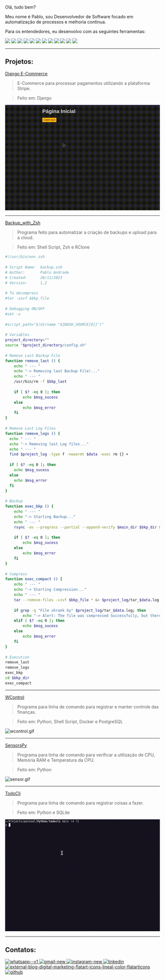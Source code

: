 Olá, tudo bem?

Meu nome é Pablo, sou Desenvolvedor de Software focado em automatização de processos e melhoria contínua.

Para os entendedores, eu desenvolvo com as seguintes ferramentas:
<p>
	<img src="https://cdn.jsdelivr.net/gh/devicons/devicon@latest/icons/bash/bash-original.svg" width="60" />
	<img src="https://cdn.jsdelivr.net/gh/devicons/devicon@latest/icons/python/python-plain-wordmark.svg" width="60" />
	<img src="https://cdn.jsdelivr.net/gh/devicons/devicon@latest/icons/go/go-original-wordmark.svg" width="60" />
	<img src="https://cdn.jsdelivr.net/gh/devicons/devicon@latest/icons/javascript/javascript-original.svg" width="60" />
	<img src="https://cdn.jsdelivr.net/gh/devicons/devicon@latest/icons/django/django-plain-wordmark.svg" width="60" />
	<img src="https://cdn.jsdelivr.net/gh/devicons/devicon@latest/icons/hugo/hugo-plain-wordmark.svg" width="60" />
	<img src="https://cdn.jsdelivr.net/gh/devicons/devicon@latest/icons/vscode/vscode-original.svg" width="60" />
	<img src="https://cdn.jsdelivr.net/gh/devicons/devicon@latest/icons/vim/vim-original.svg" width="60" />
    <img src="https://cdn.jsdelivr.net/gh/devicons/devicon@latest/icons/oracle/oracle-original.svg" width="60"/>
    <img src="https://cdn.jsdelivr.net/gh/devicons/devicon@latest/icons/microsoftsqlserver/microsoftsqlserver-original-wordmark.svg" width="60"/>
    <img src="https://cdn.jsdelivr.net/gh/devicons/devicon@latest/icons/postgresql/postgresql-original-wordmark.svg" width="60"/>
    <img src="https://cdn.jsdelivr.net/gh/devicons/devicon@latest/icons/mysql/mysql-plain-wordmark.svg" width="60"/>
</p>

---

## Projetos:

[Django E-Commerce](https://github.com/pablodeas/django_ecommerce_stripe "DjangoE-Commerce")
> E-Commerce para processar pagamentos utilizando a plataforma Stripe.

> Feito em: Django

![ecommerce.gif](./src/ecommerce_stripe.gif)

---

[Backup_with_Zsh](https://github.com/pablodeas/backup_with_zsh "Backup_with_Zsh")
> Programa feito para automatizar a criação de backups e upload para a cloud.

> Feito em: Shell Script, Zsh e RClone

```bash
#!/usr/bin/env zsh

# Script Name:  backup.zsh
# Author:       Pablo Andrade
# Created:      28/11/2023
# Version:      1.2

# To decompress
#tar -xzvf $bkp_file

# Debugging ON/OFF
#set -x

#script_path="$(dirname "${BASH_SOURCE[0]}")"

# Variables
project_directory=""
source "$project_directory/config.sh"

# Remove Last Backup File
function remove_last () {
	echo " --- "
	echo "-> Removing last Backup File!..."
	echo " --- "
	/usr/bin/rm -f $bkp_last
	
	if [ $? -eq 0 ]; then
		echo $msg_sucess
	else
		echo $msg_error
	fi
}

# Remove Last Log Files
function remove_logs () {
  echo " --- "
  echo "-> Removing last Log files..."
  echo " --- "
  find $project_log -type f -newermt $data -exec rm {} +

  if [ $? -eq 0 ]; then
    echo $msg_sucess
  else
    echo $msg_error
  fi
}

# Backup
function exec_bkp () {
	echo " --- "
	echo "-> Starting Backup..."
	echo " --- "
	rsync -av --progress --partial --append-verify $main_dir $bkp_dir &> $project_log/rsync_$data.log

	if [ $? -eq 0 ]; then
		echo $msg_sucess
	else
		echo $msg_error
	fi
}

# Compress
function exec_compact () {
    echo " --- "
    echo "-> Starting Compression..."
    echo " --- "
    tar --remove-files -czvf $bkp_file * &> $project_log/tar_$data.log

    if grep -q "File shrank by" $project_log/tar_$data.log; then
        echo "-> Alert: The file was compressed Successfully, but there was an alert."
    elif [ $? -eq 0 ]; then
        echo $msg_sucess
    else
        echo $msg_error
    fi
}

# Execution
remove_last
remove_logs
exec_bkp
cd $bkp_dir
exec_compact
```

---

[WControl](https://github.com/pablodeas/wcontrol_cli "WControl")
> Programa para linha de comando para registrar e manter controle das finanças.

> Feito em: Python, Shell Script, Docker e PostgreSQL

![wcontrol.gif](./src/wcontrol.gif)

---

[SensorsPy](https://github.com/pablodeas/hardware-sensors "SensorsPy")
> Programa para linha de comando para verificar a utilização de CPU, Memória RAM e Temperatura da CPU.

> Feito em: Python

![sensor.gif](./src/sensor.gif)

---

[TodoCli](https://github.com/pablodeas/todo_cli "TodoCli")
> Programa para linha de comando para registrar coisas a fazer.

> Feito em: Python e SQLite

![cli.gif](./src/todo_cli.gif)

---

## Contatos:

<p>
	<a href="https://api.whatsapp.com/send?phone=5521966916139" target="_blank" rel="noopener noreferrer">
	  <img width="48" height="48" src="https://img.icons8.com/color/48/whatsapp--v1.png" alt="whatsapp--v1">
	</a>
	<a href="mailto:pablodeas@gmail.com" target="_blank" rel="noopener noreferrer">
	  <img width="48" height="48" src="https://img.icons8.com/color/48/gmail-new.png" alt="gmail-new"/>
	</a>
	<a href="https://www.instagram.com/pablodeas" target="_blank" rel="noopener noreferrer">
	  <img width="48" height="48" src="https://img.icons8.com/fluency/48/instagram-new.png" alt="instagram-new"/>
	</a>
	<a href="https://linkedin.com.br/in/pablodeas" target="_blank" rel="noopener noreferrer">
	  <img width="48" height="48" src="https://img.icons8.com/fluency/48/linkedin.png" alt="linkedin"/>
	</a>
	<a href="https://pabo-dev.netlify.app/" target="_blank" rel="noopener noreferrer">
		<img width="48" height="48" src="https://img.icons8.com/external-flatart-icons-lineal-color-flatarticons/64/external-blog-digital-marketing-flatart-icons-lineal-color-flatarticons.png" alt="external-blog-digital-marketing-flatart-icons-lineal-color-flatarticons"/>
	</a>
	<a href="https://github.com/pablodeas" target="_blank" rel="noopener noreferrer">
		<img width="48" height="48" src="https://img.icons8.com/fluency/48/github.png" alt="github"/>
	</a>
</p>